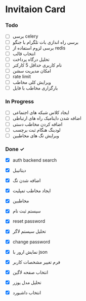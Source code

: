 #  Invitaion Card



### Todo

- [ ] برسی celery  
- [ ] برسی راه اندازی بات تلگرام با جنگو  
- [ ] برسی لزوم استفاده از redis  
- [ ] انتخاب قالب  
- [ ] تحلیل درگاه پرداخت  
- [ ] نام کاربری حداقل 5 کارکتر  
- [ ] امکان مدیریت سشن  
- [ ] rate limit  
- [ ] ویرایش کلی مخاطب  
- [ ] بارگزاری مخاطب با فایل  

### In Progress

- [ ] ایجاد کلاس شبکه های اجتماعی  
- [ ] اضافه شدن داینامیک راه های ارتباطی  
- [ ] اضافه کردن مخاطب دستی  
- [ ] لودینگ هنگام ثبت برچسب  
- [ ] ویرایش تگ های مخاطبین  

### Done ✓

- [x] auth backend search  
- [x] دیتاتیبل  
- [x] اضافه شدن تگ  
- [x] ایجاد مخاطب تمپلیت  
- [x] مخاطبین  
- [x] سیستم ثبت نام  
- [x] reset password  
- [x] تحلیل سیستم لاگر  
- [x] change password  
- [x] نمایش ارور با json  
- [x] فرم تغییر مشخصات کاربر  
- [x] انتخاب صفحه لاگین  
- [x] تحلیل مدل یوزر  
- [x] انتخاب داشبورد  

